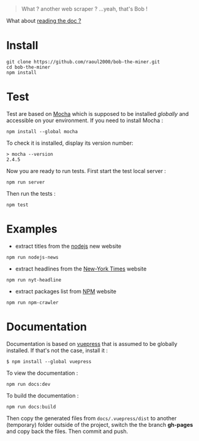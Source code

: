 
> What ? another web scraper ? ...yeah, that's Bob !

What about [reading the doc ?](https://raoul2000.github.io/bob-the-miner/)

# Install

```
git clone https://github.com/raoul2000/bob-the-miner.git
cd bob-the-miner
npm install
```
# Test

Test are based on [Mocha](https://mochajs.org/) which is supposed to be installed *globally* and accessible on your environment.
If you need to install Mocha :

```
npm install --global mocha
```

To check it is installed, display its version number:
```
> mocha --version
2.4.5            
```
Now you are ready to run tests. First start the test local server :
```
npm run server
```

Then run the tests :
```
npm test
```

# Examples

- extract titles from the [nodejs]('https://foundation.nodejs.org) new website

```
npm run nodejs-news
```
- extract headlines from the [New-York Times](https://www.nytimes.com/) website

```
npm run nyt-headline
```
- extract packages list from [NPM](https://www.npmjs.com) website

```
npm run npm-crawler
```

# Documentation

Documentation is based on [vuepress](https://vuepress.vuejs.org) that is assumed to be globally installed. If that's not the case, install it :

```
$ npm install --global vuepress
```

To view the documentation :

```
npm run docs:dev
```

To build the documentation :
```
npm run docs:build
```

Then copy the generated files from `docs/.vuepress/dist` to another (temporary) folder outside of the project, switch the the branch **gh-pages** and copy back the files. Then commit and push.
